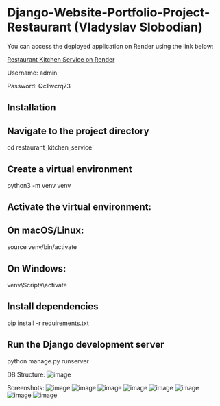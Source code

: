 # Django-Website-Portfolio-Project-Restaurant (Vladyslav Slobodian)


You can access the deployed application on Render using the link below:

[Restaurant Kitchen Service on Render](https://restaurant-kitchen-service-u970.onrender.com)

Username: admin

Password: QcTwcrq73

## Installation

## Navigate to the project directory
cd restaurant_kitchen_service

## Create a virtual environment
python3 -m venv venv

## Activate the virtual environment:

## On macOS/Linux:
source venv/bin/activate

## On Windows:
venv\Scripts\activate

## Install dependencies
pip install -r requirements.txt

## Run the Django development server
python manage.py runserver

DB Structure:
![image](https://github.com/user-attachments/assets/1356335a-ddb7-4f82-935e-20d9feae5b86)

Screenshots:
![image](https://github.com/user-attachments/assets/3015728e-3324-409f-aa97-346843099224)
![image](https://github.com/user-attachments/assets/21c2160e-a0d7-44fc-ae39-4f9db1f700fd)
![image](https://github.com/user-attachments/assets/ded2cc5d-61c0-47f3-8b19-62d953daca1c)
![image](https://github.com/user-attachments/assets/bc8d3b9a-bab3-4a33-8e1f-c2aeeabd11e0)
![image](https://github.com/user-attachments/assets/5bd39b24-16c0-49a1-891f-4e42e97fa420)
![image](https://github.com/user-attachments/assets/7af7ea22-f0a3-491e-a144-4b03fa7ea406)
![image](https://github.com/user-attachments/assets/2fdd8397-469c-4d9d-b2d7-801b2ad9a54f)
![image](https://github.com/user-attachments/assets/c93aed2d-cac7-4ccb-8e78-b8fe2653c09a)

